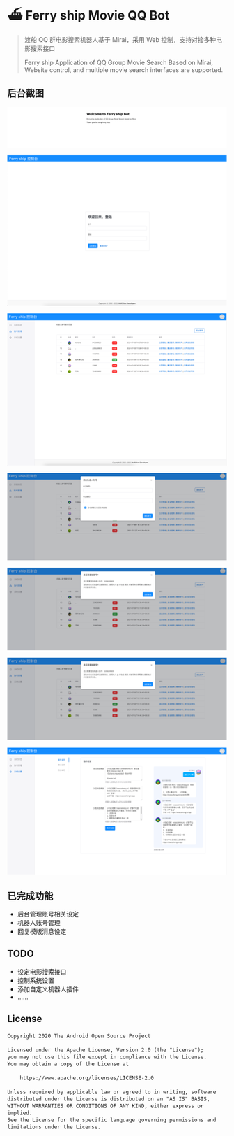 <!--
 * @Author: Bin
 * @Date: 2021-07-07
 * @FilePath: /ferry_ship/README.md
-->

# ⛴ Ferry ship Movie QQ Bot

> 渡船 QQ 群电影搜索机器人基于 Mirai，采用 Web 控制，支持对接多种电影搜索接口
>
> Ferry ship Application of QQ Group Movie Search Based on Mirai, Website control, and multiple movie search interfaces are supported.

## 后台截图

![run.png](/docs/images/readme_001.png)

![login.png](/docs/images/readme_002.png)

![account.png](/docs/images/readme_003.png)

![login_bot.png](/docs/images/readme_005.png)

![relogin_bot.png](/docs/images/readme_004.png)

![relogin_bot.png](/docs/images/readme_004.png)

![setup_reply.png](/docs/images/readme_006.png)


## 已完成功能
- 后台管理账号相关设定
- 机器人账号管理
- 回复模版消息设定

## TODO
- 设定电影搜索接口
- 控制系统设置
- 添加自定义机器人插件
- ……

## License
```
Copyright 2020 The Android Open Source Project

Licensed under the Apache License, Version 2.0 (the "License");
you may not use this file except in compliance with the License.
You may obtain a copy of the License at

    https://www.apache.org/licenses/LICENSE-2.0

Unless required by applicable law or agreed to in writing, software
distributed under the License is distributed on an "AS IS" BASIS,
WITHOUT WARRANTIES OR CONDITIONS OF ANY KIND, either express or implied.
See the License for the specific language governing permissions and
limitations under the License.
```